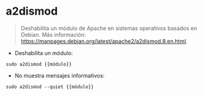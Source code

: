 # a2dismod

> Deshabilita un módulo de Apache en sistemas operativos basados en Debian.
> Más información: <https://manpages.debian.org/latest/apache2/a2dismod.8.en.html>.

- Deshabilita un módulo:

`sudo a2dismod {{módulo}}`

- No muestra mensajes informativos:

`sudo a2dismod --quiet {{módulo}}`
